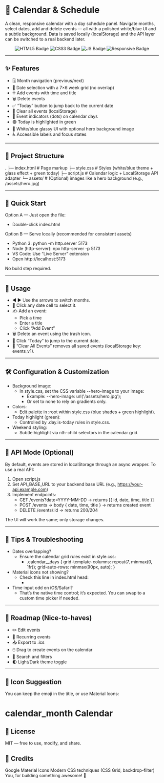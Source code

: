 # 📅 Calendar & Schedule

A clean, responsive calendar with a day schedule panel. Navigate months, select dates, add and delete events — all with a polished white/blue UI and a subtle background. Data is saved locally (localStorage) and the API layer can be switched to a real backend later.

<p align="center">
  <img src="https://img.shields.io/badge/HTML5-%23e44d26?logo=html5&logoColor=white" alt="HTML5 Badge">
  <img src="https://img.shields.io/badge/CSS3-%231572B6?logo=css3&logoColor=white" alt="CSS3 Badge">
  <img src="https://img.shields.io/badge/JavaScript-ES6+-f7df1e?logo=javascript&logoColor=black" alt="JS Badge">
  <img src="https://img.shields.io/badge/Responsive-%F0%9F%93%B1-blue" alt="Responsive Badge">
</p>

---

## ✨ Features

- 🗓️ Month navigation (previous/next)
- 📍 Date selection with a 7×6 week grid (no overlap)
- ➕ Add events with time and title
- 🗑️ Delete events
- ✅ “Today” button to jump back to the current date
- 🧼 Clear all events (localStorage)
- 🔵 Event indicators (dots) on calendar days
- 🟢 Today is highlighted in green
- 🎨 White/blue glassy UI with optional hero background image
- ♿ Accessible labels and focus states

---

## 📂 Project Structure


. ├─ index.html # Page markup ├─ style.css # Styles (white/blue theme + glass effect + green today) ├─ script.js # Calendar logic + LocalStorage API adapter └─ assets/ # (Optional) images like a hero background (e.g., /assets/hero.jpg)


---

## 🚀 Quick Start

Option A — Just open the file:
- Double-click index.html

Option B — Serve locally (recommended for consistent assets)
- Python 3: python -m http.server 5173
- Node (http-server): npx http-server -p 5173
- VS Code: Use “Live Server” extension
- Open http://localhost:5173

No build step required.

---

## 🧭 Usage

- ◀️ ▶️ Use the arrows to switch months.
- 🔘 Click any date cell to select it.
- ✍️ Add an event:
  - Pick a time
  - Enter a title
  - Click “Add Event”
- 🗑️ Delete an event using the trash icon.
- 📅 Click “Today” to jump to the current date.
- 🧽 “Clear All Events” removes all saved events (localStorage key: events_v1).

---

## 🛠️ Configuration & Customization

- Background image:
  - In style.css, set the CSS variable --hero-image to your image:
    - Example: --hero-image: url('/assets/hero.jpg');
    - Or set to none to rely on gradients only.
- Colors:
  - Edit palette in :root within style.css (blue shades + green highlight).
- Today highlight (green):
  - Controlled by .day.is-today rules in style.css.
- Weekend styling:
  - Subtle highlight via nth-child selectors in the calendar grid.

---

## 🔌 API Mode (Optional)

By default, events are stored in localStorage through an async wrapper. To use a real API:

1. Open script.js
2. Set API_BASE_URL to your backend base URL (e.g., https://your-api.example.com)
3. Implement endpoints:
   - GET /events?date=YYYY-MM-DD → returns [{ id, date, time, title }]
   - POST /events → body { date, time, title } → returns created event
   - DELETE /events/:id → returns 200/204

The UI will work the same; only storage changes.

---

## 🧪 Tips & Troubleshooting

- Dates overlapping?
  - Ensure the calendar grid rules exist in style.css:
    - .calendar__days { grid-template-columns: repeat(7, minmax(0, 1fr)); grid-auto-rows: minmax(90px, auto); }
- Material icons not showing?
  - Check this line in index.html head:
    - <link href="https://fonts.googleapis.com/icon?family=Material+Icons" rel="stylesheet">
- Time input odd on iOS/Safari?
  - That’s the native time control; it’s expected. You can swap to a custom time picker if needed.

---

## 🔮 Roadmap (Nice-to-haves)

- ✏️ Edit events
- 🔁 Recurring events
- 📤 Export to .ics
- 🖱️ Drag to create events on the calendar
- 🔎 Search and filters
- 🌓 Light/Dark theme toggle

---

## 📸 Icon Suggestion

You can keep the emoji in the title, or use Material Icons:
 
<h1 class="app__title">
  <span class="material-icons" aria-hidden="true">calendar_month</span>
  Calendar
</h1>


## 📝 License

MIT — free to use, modify, and share.


## 🙌 Credits

Google Material Icons
Modern CSS techniques (CSS Grid, backdrop-filter)
You, for building something awesome! 💙
